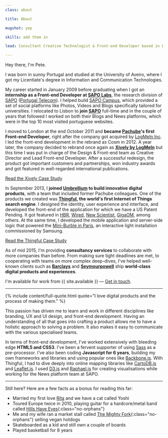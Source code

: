 ```yaml
---
class: about

title: About

mugshot: yep

skills: add them in

lead: Consultant Creative Technologist & Front-end Developer based in London, UK.

---
```


Hey there, I'm Pete. <span data-anthro="howisday"></span>

I was born in sunny Portugal and studied at the University of Aveiro, where I got my Licentiate's degree in Information and Communication Technologies.

My career started in January 2009 before graduating when I got an **internship as a Front-end Developer at [SAPO Labs](http://labs.sapo.pt/)**, the research division of [SAPO](http://sapo.pt) ([Portugal Telecom](http://www.telecom.pt)). I helped build [SAPO Campus](http://campus.sapo.pt), which provided a set of social platforms like Photos, Videos and Blogs specifically tailored for universities. I relocated to Lisbon to **join [SAPO](http://sapo.pt)** full-time and in the couple of years that followed I worked on both their Blogs and News platforms, which were in the top 10 most visited portuguese websites.

I moved to London at the end October 2011 and **became [Pachube](http://www.haque.co.uk/pachube.php)'s first Front-end Developer**, right after the company got acquired by [LogMeIn Inc](https://logmein.com). I led the front-end development in the rebrand as Cosm in 2012. A year later, the company decided to rebrand once again as **[Xively by LogMeIn](https://xively.com)** but this time I was put in charge of the Design & Front-end team as Creative Director and Lead Front-end Developer. After a successful redesign, the product got important customers and partnerships, won industry awards and got featured in well-regarded international publications.

[Read the Xively Case Study](/case-studies/xively)

In September 2013, I **joined [Umbrellium](http://umbrellium.co.uk) to build innovative digital products**, with a team that included former Pachube colleagues. One of the products we created was **[Thingful](http://thingful.net), the world's first Internet of Things search engine**. I designed the identity, user experience and interface, and developed the front-end of the application for which we have a US Patent Pending. It got featured in [HBR](https://hbr.org/2014/10/the-internet-of-things-is-more-than-just-a-bunch-of-refrigerators/), [Wired](http://blog.thingful.net/post/85811252571/thingful-in-wireds-connective-ipad-kindle), [New Scientist](http://www.newscientist.com/article/dn24771-thingful-site-brings-linked-internet-of-things-to-life.html), [GigaOM](https://gigaom.com/2014/10/01/thingful-upgrades-its-search-engine-for-the-internet-of-things/), among others. At the same time, I developed the mobile application and server-side logic that powered the [Mini-Burble in Paris](https://www.youtube.com/watch?v=MjoumVT070A), an interactive light installation commissioned by Samsung.

[Read the Thingful Case Study](/case-studies/thingful)

As of mid 2015, I'm providing **consultancy services** to collaborate with more companies than before. From making sure tight deadlines are met, to cooperating with teams on more complex deep-dives, I've helped well-known clients such as **[Barclays](http://barclays.com)** and **[Seymourpowell](http://seymourpowell.com)** ship **world-class digital products and experiences**.

I'm available for work from {{ site.available }} &mdash; <a href="/contact/">Get in touch</a>.

<hr>

{% include content/full-quote.html quote="I love digital products and the process of making them." %}

This passion has driven me to learn and work in different disciplines like branding, UX and UI design, and front-end development. Having an understanding of all that goes into crafting a product allows me to have a holistic approach to solving a problem. It also makes it easy to communicate with the various specialised teams.

In terms of front-end development, I've worked extensively with bleeding edge **HTML5 and CSS3**. I've been a fervent supporter of using [Sass](http://sass-lang.com/) as a pre-processor. I've also been coding **Javascript for 6 years**, building my own frameworks and libraries and using popular ones like [Backbone.js](http://backbonejs.org/). With Thingful, I had to dive deeply into online mapping libraries like [CartoDB.js](http://docs.cartodb.com/cartodb-platform/cartodb-js.html) and [Leaflet.js](http://leafletjs.com/). I used [D3.js](http://d3js.org/) and [Raphael.js](http://raphaeljs.com/) for creating visualisations while working for the News platform team at SAPO.

<hr>

Still here? Here are a few facts as a bonus for reading this far:

- Married my first love [Rita](http://heyrita.co.uk) and we have a cat called Yoshi
- Toured Europe twice in 2010, playing guitar for a hardcore/metal band called [Hills Have Eyes](https://www.facebook.com/hillshaveeyes){:class="no-orphans"}
- Me and my wife ran a market stall called [The Mighty Fork](http://themightyfork.co.uk){:class="no-orphans"} selling vegan hotdogs
- Skateboarded as a kid and still own a couple of boards
- Played basketball for 8 years